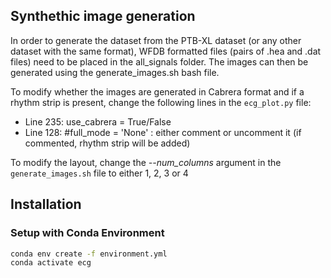 ## Synthethic image generation

In order to generate the dataset from the PTB-XL dataset (or any other dataset with the same format), WFDB formatted files (pairs of .hea and .dat files) need to be placed in the all_signals folder. The images can then be generated using the generate_images.sh bash file. 

To modify whether the images are generated in Cabrera format and if a rhythm strip is present, change the following lines in the `ecg_plot.py` file:

- Line 235: use_cabrera = True/False 
- Line 128: #full_mode = 'None' : either comment or uncomment it (if commented, rhythm strip will be added)

To modify the layout, change the *--num_columns* argument in the `generate_images.sh` file to either 1, 2, 3 or 4

## Installation

### Setup with Conda Environment

```bash
conda env create -f environment.yml
conda activate ecg
